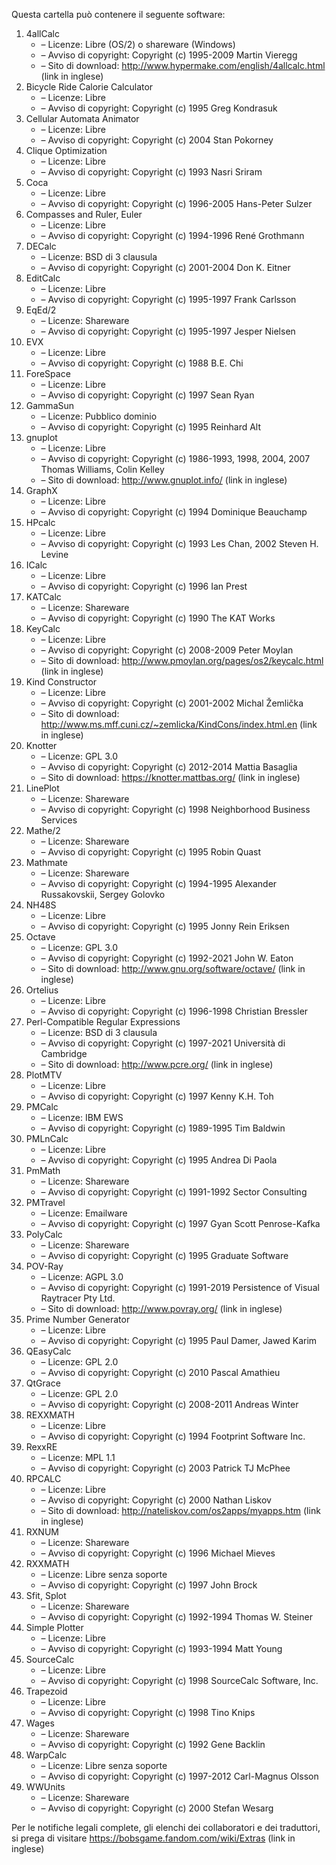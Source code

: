 ﻿Questa cartella può contenere il seguente software:

1. 4allCalc
   - – Licenze: Libre (OS/2) o shareware (Windows)
   - – Avviso di copyright: Copyright (c) 1995-2009 Martin Vieregg
   - – Sito di download: http://www.hypermake.com/english/4allcalc.html (link in inglese)
2. Bicycle Ride Calorie Calculator
   - – Licenze: Libre
   - – Avviso di copyright: Copyright (c) 1995 Greg Kondrasuk
3. Cellular Automata Animator
   - – Licenze: Libre
   - – Avviso di copyright: Copyright (c) 2004 Stan Pokorney
4. Clique Optimization
   - – Licenze: Libre
   - – Avviso di copyright: Copyright (c) 1993 Nasri Sriram
5. Coca
   - – Licenze: Libre
   - – Avviso di copyright: Copyright (c) 1996-2005 Hans-Peter Sulzer
6. Compasses and Ruler, Euler
   - – Licenze: Libre
   - – Avviso di copyright: Copyright (c) 1994-1996 René Grothmann
7. DECalc
   - – Licenze: BSD di 3 clausula
   - – Avviso di copyright: Copyright (c) 2001-2004 Don K. Eitner
8. EditCalc
   - – Licenze: Libre
   - – Avviso di copyright: Copyright (c) 1995-1997 Frank Carlsson
9. EqEd/2
   - – Licenze: Shareware
   - – Avviso di copyright: Copyright (c) 1995-1997 Jesper Nielsen
10. EVX
    - – Licenze: Libre
    - – Avviso di copyright: Copyright (c) 1988 B.E. Chi
11. ForeSpace
    - – Licenze: Libre
    - – Avviso di copyright: Copyright (c) 1997 Sean Ryan
12. GammaSun
    - – Licenze: Pubblico dominio
    - – Avviso di copyright: Copyright (c) 1995 Reinhard Alt
13. gnuplot
    - – Licenze: Libre
    - – Avviso di copyright: Copyright (c) 1986-1993, 1998, 2004, 2007 Thomas Williams, Colin Kelley
    - – Sito di download: http://www.gnuplot.info/ (link in inglese)
14. GraphX
    - – Licenze: Libre
    - – Avviso di copyright: Copyright (c) 1994 Dominique Beauchamp
15. HPcalc
    - – Licenze: Libre
    - – Avviso di copyright: Copyright (c) 1993 Les Chan, 2002 Steven H. Levine
16. ICalc
    - – Licenze: Libre
    - – Avviso di copyright: Copyright (c) 1996 Ian Prest
17. KATCalc
    - – Licenze: Shareware
    - – Avviso di copyright: Copyright (c) 1990 The KAT Works
18. KeyCalc
    - – Licenze: Libre
    - – Avviso di copyright: Copyright (c) 2008-2009 Peter Moylan
    - – Sito di download: http://www.pmoylan.org/pages/os2/keycalc.html (link in inglese)
19. Kind Constructor
    - – Licenze: Libre
    - – Avviso di copyright: Copyright (c) 2001-2002 Michal Žemlička
    - – Sito di download: http://www.ms.mff.cuni.cz/~zemlicka/KindCons/index.html.en (link in inglese)
20. Knotter
    - – Licenze: GPL 3.0
    - – Avviso di copyright: Copyright (c) 2012-2014 Mattia Basaglia
    - – Sito di download: https://knotter.mattbas.org/ (link in inglese)
21. LinePlot
    - – Licenze: Shareware
    - – Avviso di copyright: Copyright (c) 1998 Neighborhood Business Services
22. Mathe/2
    - – Licenze: Shareware
    - – Avviso di copyright: Copyright (c) 1995 Robin Quast
23. Mathmate
    - – Licenze: Shareware
    - – Avviso di copyright: Copyright (c) 1994-1995 Alexander Russakovskii, Sergey Golovko
24. NH48S
    - – Licenze: Libre
    - – Avviso di copyright: Copyright (c) 1995 Jonny Rein Eriksen
25. Octave
    - – Licenze: GPL 3.0
    - – Avviso di copyright: Copyright (c) 1992-2021 John W. Eaton
    - – Sito di download: http://www.gnu.org/software/octave/ (link in inglese)
26. Ortelius
    - – Licenze: Libre
    - – Avviso di copyright: Copyright (c) 1996-1998 Christian Bressler
27. Perl-Compatible Regular Expressions
    - – Licenze: BSD di 3 clausula
    - – Avviso di copyright: Copyright (c) 1997-2021 Università di Cambridge
    - – Sito di download: http://www.pcre.org/ (link in inglese)
28. PlotMTV
    - – Licenze: Libre
    - – Avviso di copyright: Copyright (c) 1997 Kenny K.H. Toh
29. PMCalc
    - – Licenze: IBM EWS
    - – Avviso di copyright: Copyright (c) 1989-1995 Tim Baldwin
30. PMLnCalc
    - – Licenze: Libre
    - – Avviso di copyright: Copyright (c) 1995 Andrea Di Paola
31. PmMath
    - – Licenze: Shareware
    - – Avviso di copyright: Copyright (c) 1991-1992 Sector Consulting
32. PMTravel
    - – Licenze: Emailware
    - – Avviso di copyright: Copyright (c) 1997 Gyan Scott Penrose-Kafka
33. PolyCalc
    - – Licenze: Shareware
    - – Avviso di copyright: Copyright (c) 1995 Graduate Software
34. POV-Ray
    - – Licenze: AGPL 3.0
    - – Avviso di copyright: Copyright (c) 1991-2019 Persistence of Visual Raytracer Pty Ltd.
    - – Sito di download: http://www.povray.org/ (link in inglese)
35. Prime Number Generator
    - – Licenze: Libre
    - – Avviso di copyright: Copyright (c) 1995 Paul Damer, Jawed Karim
36. QEasyCalc
    - – Licenze: GPL 2.0
    - – Avviso di copyright: Copyright (c) 2010 Pascal Amathieu
37. QtGrace
    - – Licenze: GPL 2.0
    - – Avviso di copyright: Copyright (c) 2008-2011 Andreas Winter
38. REXXMATH
    - – Licenze: Libre
    - – Avviso di copyright: Copyright (c) 1994 Footprint Software Inc.
39. RexxRE
    - – Licenze: MPL 1.1
    - – Avviso di copyright: Copyright (c) 2003 Patrick TJ McPhee
40. RPCALC
    - – Licenze: Libre
    - – Avviso di copyright: Copyright (c) 2000 Nathan Liskov
    - – Sito di download: http://nateliskov.com/os2apps/myapps.htm (link in inglese)
41. RXNUM
    - – Licenze: Shareware
    - – Avviso di copyright: Copyright (c) 1996 Michael Mieves
42. RXXMATH
    - – Licenze: Libre senza soporte
    - – Avviso di copyright: Copyright (c) 1997 John Brock
43. Sfit, Splot
    - – Licenze: Shareware
    - – Avviso di copyright: Copyright (c) 1992-1994 Thomas W. Steiner
44. Simple Plotter
    - – Licenze: Libre
    - – Avviso di copyright: Copyright (c) 1993-1994 Matt Young
45. SourceCalc
    - – Licenze: Libre
    - – Avviso di copyright: Copyright (c) 1998 SourceCalc Software, Inc.
46. Trapezoid
    - – Licenze: Libre
    - – Avviso di copyright: Copyright (c) 1998 Tino Knips
47. Wages
    - – Licenze: Shareware
    - – Avviso di copyright: Copyright (c) 1992 Gene Backlin
48. WarpCalc
    - – Licenze: Libre senza soporte
    - – Avviso di copyright: Copyright (c) 1997-2012 Carl-Magnus Olsson
49. WWUnits
    - – Licenze: Shareware
    - – Avviso di copyright: Copyright (c) 2000 Stefan Wesarg

Per le notifiche legali complete, gli elenchi dei collaboratori e dei traduttori, si prega di visitare https://bobsgame.fandom.com/wiki/Extras (link in inglese)

